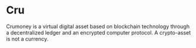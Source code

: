# Cru
Crumoney is a virtual digital asset based on blockchain technology through a decentralized ledger and an encrypted computer protocol. A crypto-asset is not a currency.
